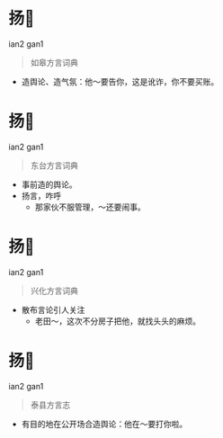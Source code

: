 # 扬𠵹
ian2 gan1
> 如皋方言词典
- 造舆论、造气氛：他～要告你，这是讹诈，你不要买账。

# 扬𠵹
ian2 gan1
> 东台方言词典
- 事前造的舆论。
- 扬言，咋呼
  - 那家伙不服管理，～还要闹事。

# 扬𠵹
ian2 gan1
> 兴化方言词典
- 散布言论引人关注
  - 老田～，这次不分房子把他，就找头头的麻烦。

# 扬𠵹
ian2 gan1
> 泰县方言志
- 有目的地在公开场合造舆论：他在～要打你啦。
